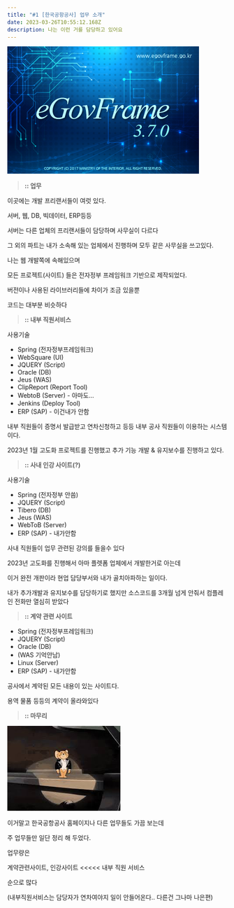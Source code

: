 ```yaml
---
title: "#1 [한국공항공사] 업무 소개"
date: 2023-03-26T10:55:12.168Z
description: 나는 이런 거를 담당하고 있어요
---
```



![](c93ecd7a-5645-4f27-8a7f-65c524f9aedf.png)



> **:: 업무**



이곳에는 개발 프리랜서들이 여럿 있다.

서버, 웹, DB, 빅데이터, ERP등등



서버는 다른 업체의 프리랜서들이 담당하며 사무실이 다르다

그 외의 파트는 내가 소속해 있는 업체에서 진행하며 모두 같은 사무실을 쓰고있다.

나는 웹 개발쪽에 속해있으며 

모든 프로젝트(사이트) 들은 전자정부 프레임워크 기반으로 제작되었다.

버전이나 사용된 라이브러리들에 차이가 조금 있을뿐

코드는 대부분 비슷하다



> **:: 내부 직원서비스**



사용기술

* Spring (전자정부프레임워크)
* WebSquare (UI)
* JQUERY (Script)
* Oracle (DB)
* Jeus (WAS)
* ClipReport (Report Tool)
* WebtoB (Server) - 아마도...
* Jenkins (Deploy Tool)
* ERP (SAP) - 이건내가 안함



내부 직원들이 증명서 발급받고 연차신청하고 등등 내부 공사 직원들이 이용하는 시스템이다.

2023년 1월 고도화 프로젝트를 진행했고 추가 기능 개발 & 유지보수를 진행하고 있다.





> **:: 사내 인강 사이트(?)**



사용기술

* Spring (전자정부 안씀)
* JQUERY (Script)
* Tibero (DB)
* Jeus (WAS)
* WebToB (Server)
* ERP (SAP) - 내가안함



사내 직원들이 업무 관련된 강의를 들을수 있다

2023년 고도화를 진행해서 아마 플렛폼 업체에서 개발한거로 아는데

이거 완전 개판이라 현업 담당부서와 내가 골치아파하는 일이다.

내가 추가개발과 유지보수를 담당하기로 했지만 소스코드를 3개월 넘게 안줘서 컴플레인 전화만 열심히 받았다



> **:: 계약 관련 사이트**



* Spring (전자정부프레임워크)
* JQUERY (Script)
* Oracle (DB) 
* (WAS 기억안남)
* Linux (Server)
* ERP (SAP) - 내가안함



공사에서 계약된 모든 내용이 있는 사이트다.

용역 물품 등등의 계약이 올라와있다



> **:: 마무리**

![](6a154b35-92e2-4d21-a910-6e042dac9453.jpeg)

이거말고 한국공항공사 홈페이지나 다른 업무들도 가끔 보는데

주 업무들만 일단 정리 해 두었다.



업무량은 

계약관련사이트, 인강사이트  <<<<< 내부 직원 서비스

순으로 많다

(내부직원서비스는 담당자가 연차여야지 일이 안들어온다.. 다른건 그나마 나은편)